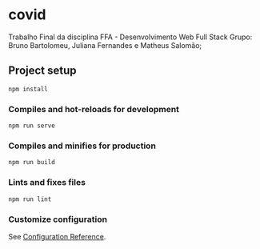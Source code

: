 # covid
Trabalho Final da disciplina FFA - Desenvolvimento Web Full Stack
Grupo: Bruno Bartolomeu, Juliana Fernandes e Matheus Salomão;

## Project setup
```
npm install
```

### Compiles and hot-reloads for development
```
npm run serve
```

### Compiles and minifies for production
```
npm run build
```

### Lints and fixes files
```
npm run lint
```

### Customize configuration
See [Configuration Reference](https://cli.vuejs.org/config/).
